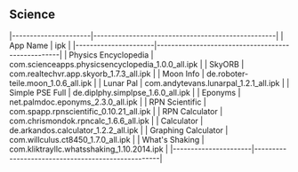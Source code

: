 ## Science ##

   |----------------------|---------------------------------------------------|
   | App Name             | ipk                                               |
   |----------------------|---------------------------------------------------|
   | Physics Encyclopedia | com.scienceapps.physicsencyclopedia_1.0.0_all.ipk |
   | SkyORB               | com.realtechvr.app.skyorb_1.7.3_all.ipk           |
   | Moon Info            | de.roboter-teile.moon_1.0.6_all.ipk               |
   | Lunar Pal            | com.andytevans.lunarpal_1.2.1_all.ipk             |
   | Simple PSE Full      | de.diplphy.simplpse_1.6.0_all.ipk                 |
   | Eponyms              | net.palmdoc.eponyms_2.3.0_all.ipk                 |
   | RPN Scientific       | com.spapp.rpnscientific_0.10.21_all.ipk           |
   | RPN Calculator       | com.chrismondok.rpncalc_1.6.6_all.ipk             |
   | Calculator           | de.arkandos.calculator_1.2.2_all.ipk              |
   | Graphing Calculator  | com.willculus.ct8450_1.7.0_all.ipk                |
   | What's Shaking       | com.kliktrayllc.whatsshaking_1.10.2014.ipk        |
   |----------------------|---------------------------------------------------|
    
    

